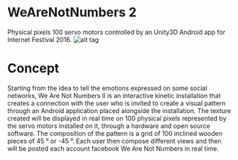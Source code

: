# WeAreNotNumbers 2
Physical pixels 100 servo motors controlled by an Unity3D Android app for Internet Festival 2016.
![alt tag](https://dl.dropboxusercontent.com/u/10907181/githubimages/wearenotnumbers/3.jpg)
# Concept
Starting from the idea to tell the emotions expressed on some social networks, We Are Not Numbers II is an interactive kinetic installation that creates a connection with the user who is invited to create a visual pattern through an Android application placed alongside the installation. The texture created will be displayed in real time on 100 physical pixels represented by the servo motors installed on it, through a hardware and open source software. The composition of the pattern is a grid of 100 inclined wooden pieces of 45 ° or -45 °. Each user then compose different views and then will be posted each account facebook We Are Not Numbers in real time.



